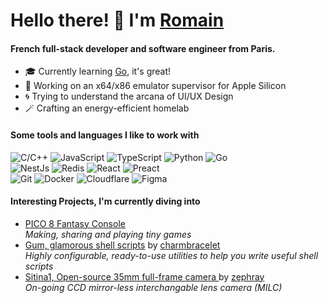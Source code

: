 # Hello there! 👋 I'm [Romain](https://roalvare.dev/)</a>

#### French full-stack developer and software engineer from Paris.

- 🎓 Currently learning [Go](https://go.dev/learn/), it's great!
- 🐳 Working on an x64/x86 emulator supervisor for Apple Silicon
- 🌀 Trying to understand the arcana of UI/UX Design
- 🪄 Crafting an energy-efficient homelab

#### Some tools and languages I like to work with

![C/C++](https://img.shields.io/badge/-C/C++-00599C?style=flat-square&logo=cplusplus&logoColor=white)
![JavaScript](https://img.shields.io/badge/-JavaScript-F0DB4F?style=flat-square&logo=javascript&logoColor=white)
![TypeScript](https://img.shields.io/badge/-TypeScript-007ACC?style=flat-square&logo=typescript&logoColor=white)
![Python](https://img.shields.io/badge/-Python-4B8BBE?style=flat-square&logo=python&logoColor=white)
![Go](https://img.shields.io/badge/-Go-29BEB0?style=flat-square&logo=go&logoColor=white) \
![NestJs](https://img.shields.io/badge/-NestJs-EA2845?style=flat-square&logo=nestjs&logoColor=white)
![Redis](https://img.shields.io/badge/-Redis-D82C20?style=flat-square&logo=redis&logoColor=white)
![React](https://img.shields.io/badge/-React-45b8d8?style=flat-square&logo=react&logoColor=white)
![Preact](https://img.shields.io/badge/-Preact-673ab8?style=flat-square&logo=preact&logoColor=white) \
![Git](https://img.shields.io/badge/-Git-F05032?style=flat-square&logo=git&logoColor=white)
![Docker](https://img.shields.io/badge/-Docker-46a2f1?style=flat-square&logo=docker&logoColor=white)
![Cloudflare](https://img.shields.io/badge/-Cloudflare-f48120?style=flat-square&logo=cloudflare&logoColor=white)
![Figma](https://img.shields.io/badge/-Figma-a259ff?style=flat-square&logo=figma&logoColor=white)

#### Interesting Projects, I'm currently diving into

- [PICO 8 Fantasy Console](https://www.lexaloffle.com/pico-8.php) \
  _Making, sharing and playing tiny games_
- [Gum, glamorous shell scripts](https://github.com/charmbracelet/gum) 
  by [charmbracelet](https://github.com/charmbracelet) \
  _Highly configurable, ready-to-use utilities to help you write useful shell scripts_
- [Sitina1, Open-source 35mm full-frame camera ](https://gitlab.com/zephray/sitina1)
  by [zephray](https://gitlab.com/zephray) \
  _On-going CCD mirror-less interchangable lens camera (MILC)_



